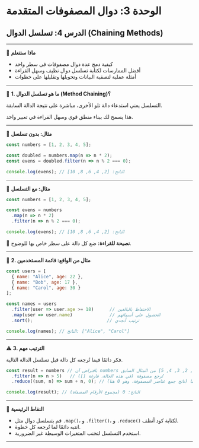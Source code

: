 # الوحدة 3: دوال المصفوفات المتقدمة

## الدرس 4: تسلسل الدوال (Chaining Methods)

---

🧠 **ماذا ستتعلم**
*	كيفية دمج عدة دوال مصفوفات في سطر واحد
*	أفضل الممارسات لكتابة تسلسل دوال نظيف وسهل القراءة
*	أمثلة عملية لتصفية البيانات وتحويلها وتقليلها على خطوات

---

🔗 **1. ما هو تسلسل الدوال (Method Chaining)؟**

التسلسل يعني استدعاء دالة تلو الأخرى، مباشرة على نتيجة الدالة السابقة.

هذا يسمح لك ببناء منطق قوي وسهل القراءة في تعبير واحد.

---

🧪 **مثال: بدون تسلسل**
```javascript
const numbers = [1, 2, 3, 4, 5];

const doubled = numbers.map(n => n * 2);
const evens = doubled.filter(n => n % 2 === 0);

console.log(evens); // الناتج: [2, 4, 6, 8, 10]
```

---

🔗 **مثال: مع التسلسل**
```javascript
const numbers = [1, 2, 3, 4, 5];

const evens = numbers
  .map(n => n * 2)
  .filter(n => n % 2 === 0);

console.log(evens); // الناتج: [2, 4, 6, 8, 10]
```

🧠 **نصيحة للقراءة:** ضع كل دالة على سطر خاص بها للوضوح.

---

🧮 **2. مثال من الواقع: قائمة المستخدمين**
```javascript
const users = [
  { name: "Alice", age: 22 },
  { name: "Bob", age: 17 },
  { name: "Carol", age: 30 }
];

const names = users
  .filter(user => user.age >= 18)      // الاحتفاظ بالبالغين
  .map(user => user.name)              // الحصول على أسمائهم
  .sort();                            // ترتيب أبجدي

console.log(names); // الناتج: ["Alice", "Carol"]
```

---

⚠️ **3. الترتيب مهم**

فكر دائمًا فيما تُرجعه كل دالة قبل تسلسل الدالة التالية.
```javascript
const result = numbers // بافتراض أن numbers هي [1, 2, 3, 4, 5] من المثال السابق
  .filter(n => n > 5)   // تُرجع مصفوفة (في هذه الحالة، فارغة [])
  .reduce((sum, n) => sum + n, 0); // تُرجع رقمًا (ناتج جمع عناصر المصفوفة، وهو 0 هنا)

console.log(result); // الناتج: 0 (مجموع الأرقام المصفاة)
```

---

🧠 **النقاط الرئيسية**
*	قم بتسلسل دوال مثل `.map()`، و `.filter()`، و `.reduce()` لكتابة كود أنظف.
*	انتبه دائمًا لما تُرجعه كل خطوة.
*	استخدم التسلسل لتجنب المتغيرات الوسيطة غير الضرورية.

---
```